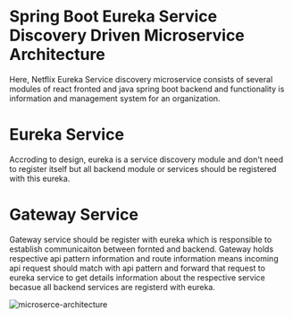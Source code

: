 # Spring Boot Eureka Service Discovery Driven Microservice Architecture
Here, Netflix Eureka Service discovery microservice consists of several modules of react fronted and java spring boot backend and functionality is information and management system for an organization. 

# Eureka Service
Accroding to design, eureka is a service discovery module and don't need to register itself but all backend module or services should be registered with this eureka.
# Gateway Service
Gateway service should be register with eureka which is responsible to establish communicaiton between fornted and backend. Gateway holds respective api pattern information and route information means incoming api request should match with api pattern and forward that request to eureka service to get details information about the respective service becasue all backend services are registerd with eureka. 






![microserce-architecture](https://user-images.githubusercontent.com/25055579/182891218-3af9de88-4f23-428d-b865-7f2631b21d71.png)
